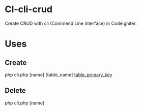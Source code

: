 # CI-cli-crud
Create CRUD with cli (Commend Line Interface) in Codeigniter.
# Uses
## Create
php cli.php [name] [table_name] [table_primary_key](optional)
## Delete
php cli.php [name]
